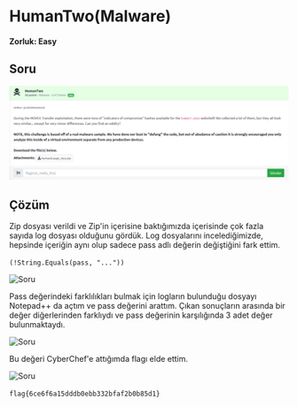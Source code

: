 # HumanTwo(Malware)
#### Zorluk: Easy

## Soru
![Soru](https://github.com/mel4mi/Huntress2023-Writeups/blob/main/Depo/Malware/Human_Two/HumanTwo.png)

## Çözüm
Zip dosyası verildi ve Zip'in içerisine baktığımızda içerisinde çok fazla sayıda log dosyası olduğunu gördük. Log dosyalarını incelediğimizde, hepsinde içeriğin aynı olup sadece pass adlı değerin değiştiğini fark ettim.

```(!String.Equals(pass, "..."))```

![Soru](https://github.com/mel4mi/Huntress2023-Writeups/blob/main/Depo/Malware/Human_Two/Humantwo1.PNG)

Pass değerindeki farklılıkları bulmak için logların bulunduğu dosyayı Notepad++ da açtım ve pass değerini arattım. Çıkan sonuçların arasında bir değer diğerlerinden farklıydı ve pass değerinin karşılığında 3 adet değer bulunmaktaydı. 

![Soru](https://github.com/mel4mi/Huntress2023-Writeups/blob/main/Depo/Malware/Human_Two/Humantwo2.PNG)

Bu değeri CyberChef'e attığımda flagı elde ettim.

![Soru](https://github.com/mel4mi/Huntress2023-Writeups/blob/main/Depo/Malware/Human_Two/Humantwo3.PNG)

```flag{6ce6f6a15dddb0ebb332bfaf2b0b85d1}```
